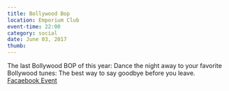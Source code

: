 ```yaml
---
title: Bollywood Bop
location: Emporium Club
event-time: 22:00
category: social
date: June 03, 2017
thumb:
---
```


The last Bollywood BOP of this year:
Dance the night away to your favorite Bollywood tunes: The best way to say goodbye before you leave.
[Facaebook Event](https://www.facebook.com/events/813395845483342/)